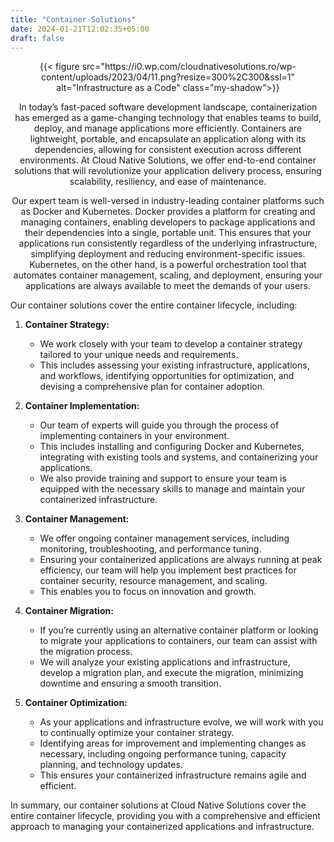 ```yaml
---
title: "Container Solutions"
date: 2024-01-21T12:02:35+05:00
draft: false
---
```


<div style="text-align: center; margin: 0 auto;">

<div class="aos-wrapper" data-aos="fade-up" data-aos-duration="1500">
  {{< figure src="https://i0.wp.com/cloudnativesolutions.ro/wp-content/uploads/2023/04/11.png?resize=300%2C300&ssl=1" alt="Infrastructure as a Code"  class="my-shadow">}}

In today’s fast-paced software development landscape, containerization has emerged as a game-changing technology that enables teams to build, deploy, and manage applications more efficiently. Containers are lightweight, portable, and encapsulate an application along with its dependencies, allowing for consistent execution across different environments. At Cloud Native Solutions, we offer end-to-end container solutions that will revolutionize your application delivery process, ensuring scalability, resiliency, and ease of maintenance.

Our expert team is well-versed in industry-leading container platforms such as Docker and Kubernetes. Docker provides a platform for creating and managing containers, enabling developers to package applications and their dependencies into a single, portable unit. This ensures that your applications run consistently regardless of the underlying infrastructure, simplifying deployment and reducing environment-specific issues. Kubernetes, on the other hand, is a powerful orchestration tool that automates container management, scaling, and deployment, ensuring your applications are always available to meet the demands of your users.

</div>

  <div data-aos="fade-up" data-aos-duration="1500" style="text-align: left">
    Our container solutions cover the entire container lifecycle, including:

1. **Container Strategy:**

   - We work closely with your team to develop a container strategy tailored to your unique needs and requirements.
   - This includes assessing your existing infrastructure, applications, and workflows, identifying opportunities for optimization, and devising a comprehensive plan for container adoption.

2. **Container Implementation:**

   - Our team of experts will guide you through the process of implementing containers in your environment.
   - This includes installing and configuring Docker and Kubernetes, integrating with existing tools and systems, and containerizing your applications.
   - We also provide training and support to ensure your team is equipped with the necessary skills to manage and maintain your containerized infrastructure.

3. **Container Management:**

   - We offer ongoing container management services, including monitoring, troubleshooting, and performance tuning.
   - Ensuring your containerized applications are always running at peak efficiency, our team will help you implement best practices for container security, resource management, and scaling.
   - This enables you to focus on innovation and growth.

4. **Container Migration:**

   - If you’re currently using an alternative container platform or looking to migrate your applications to containers, our team can assist with the migration process.
   - We will analyze your existing applications and infrastructure, develop a migration plan, and execute the migration, minimizing downtime and ensuring a smooth transition.

5. **Container Optimization:**
   - As your applications and infrastructure evolve, we will work with you to continually optimize your container strategy.
   - Identifying areas for improvement and implementing changes as necessary, including ongoing performance tuning, capacity planning, and technology updates.
   - This ensures your containerized infrastructure remains agile and efficient.

In summary, our container solutions at Cloud Native Solutions cover the entire container lifecycle, providing you with a comprehensive and efficient approach to managing your containerized applications and infrastructure.

</div>

<script src="https://cdn.jsdelivr.net/npm/aos@2.3.4/dist/aos.js"></script>
<script>
  document.addEventListener('DOMContentLoaded', function() {
    AOS.init();
  });
</script>
